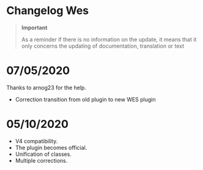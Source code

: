 # Changelog Wes

>**Important**
>
>As a reminder if there is no information on the update, it means that it only concerns the updating of documentation, translation or text

# 07/05/2020

Thanks to arnog23 for the help.
- Correction transition from old plugin to new WES plugin

# 05/10/2020

- V4 compatibility.
- The plugin becomes official.
- Unification of classes.
- Multiple corrections.
